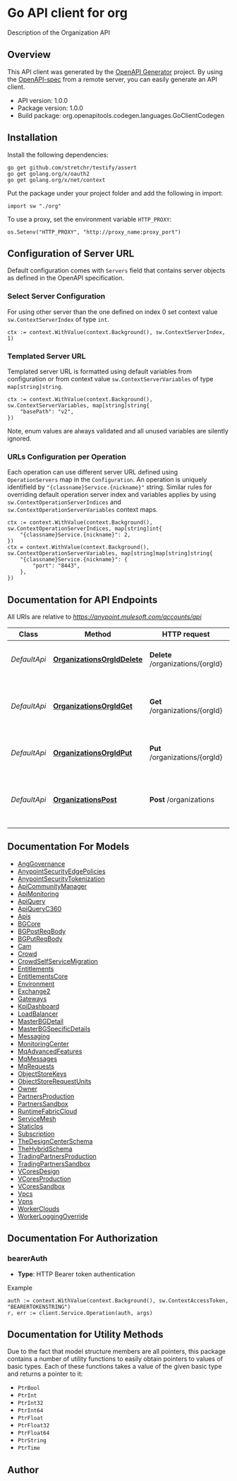 # Go API client for org

Description of the Organization API

## Overview
This API client was generated by the [OpenAPI Generator](https://openapi-generator.tech) project.  By using the [OpenAPI-spec](https://www.openapis.org/) from a remote server, you can easily generate an API client.

- API version: 1.0.0
- Package version: 1.0.0
- Build package: org.openapitools.codegen.languages.GoClientCodegen

## Installation

Install the following dependencies:

```shell
go get github.com/stretchr/testify/assert
go get golang.org/x/oauth2
go get golang.org/x/net/context
```

Put the package under your project folder and add the following in import:

```golang
import sw "./org"
```

To use a proxy, set the environment variable `HTTP_PROXY`:

```golang
os.Setenv("HTTP_PROXY", "http://proxy_name:proxy_port")
```

## Configuration of Server URL

Default configuration comes with `Servers` field that contains server objects as defined in the OpenAPI specification.

### Select Server Configuration

For using other server than the one defined on index 0 set context value `sw.ContextServerIndex` of type `int`.

```golang
ctx := context.WithValue(context.Background(), sw.ContextServerIndex, 1)
```

### Templated Server URL

Templated server URL is formatted using default variables from configuration or from context value `sw.ContextServerVariables` of type `map[string]string`.

```golang
ctx := context.WithValue(context.Background(), sw.ContextServerVariables, map[string]string{
	"basePath": "v2",
})
```

Note, enum values are always validated and all unused variables are silently ignored.

### URLs Configuration per Operation

Each operation can use different server URL defined using `OperationServers` map in the `Configuration`.
An operation is uniquely identifield by `"{classname}Service.{nickname}"` string.
Similar rules for overriding default operation server index and variables applies by using `sw.ContextOperationServerIndices` and `sw.ContextOperationServerVariables` context maps.

```
ctx := context.WithValue(context.Background(), sw.ContextOperationServerIndices, map[string]int{
	"{classname}Service.{nickname}": 2,
})
ctx = context.WithValue(context.Background(), sw.ContextOperationServerVariables, map[string]map[string]string{
	"{classname}Service.{nickname}": {
		"port": "8443",
	},
})
```

## Documentation for API Endpoints

All URIs are relative to *https://anypoint.mulesoft.com/accounts/api*

Class | Method | HTTP request | Description
------------ | ------------- | ------------- | -------------
*DefaultApi* | [**OrganizationsOrgIdDelete**](docs/DefaultApi.md#organizationsorgiddelete) | **Delete** /organizations/{orgId} | Delete a Business Group by its id.
*DefaultApi* | [**OrganizationsOrgIdGet**](docs/DefaultApi.md#organizationsorgidget) | **Get** /organizations/{orgId} | Returns the business Group instance with the given id.
*DefaultApi* | [**OrganizationsOrgIdPut**](docs/DefaultApi.md#organizationsorgidput) | **Put** /organizations/{orgId} | Put a Business Group by its id.
*DefaultApi* | [**OrganizationsPost**](docs/DefaultApi.md#organizationspost) | **Post** /organizations | Creates a new Business Group within an organization.


## Documentation For Models

 - [AngGovernance](docs/AngGovernance.md)
 - [AnypointSecurityEdgePolicies](docs/AnypointSecurityEdgePolicies.md)
 - [AnypointSecurityTokenization](docs/AnypointSecurityTokenization.md)
 - [ApiCommunityManager](docs/ApiCommunityManager.md)
 - [ApiMonitoring](docs/ApiMonitoring.md)
 - [ApiQuery](docs/ApiQuery.md)
 - [ApiQueryC360](docs/ApiQueryC360.md)
 - [Apis](docs/Apis.md)
 - [BGCore](docs/BGCore.md)
 - [BGPostReqBody](docs/BGPostReqBody.md)
 - [BGPutReqBody](docs/BGPutReqBody.md)
 - [Cam](docs/Cam.md)
 - [Crowd](docs/Crowd.md)
 - [CrowdSelfServiceMigration](docs/CrowdSelfServiceMigration.md)
 - [Entitlements](docs/Entitlements.md)
 - [EntitlementsCore](docs/EntitlementsCore.md)
 - [Environment](docs/Environment.md)
 - [Exchange2](docs/Exchange2.md)
 - [Gateways](docs/Gateways.md)
 - [KpiDashboard](docs/KpiDashboard.md)
 - [LoadBalancer](docs/LoadBalancer.md)
 - [MasterBGDetail](docs/MasterBGDetail.md)
 - [MasterBGSpecificDetails](docs/MasterBGSpecificDetails.md)
 - [Messaging](docs/Messaging.md)
 - [MonitoringCenter](docs/MonitoringCenter.md)
 - [MqAdvancedFeatures](docs/MqAdvancedFeatures.md)
 - [MqMessages](docs/MqMessages.md)
 - [MqRequests](docs/MqRequests.md)
 - [ObjectStoreKeys](docs/ObjectStoreKeys.md)
 - [ObjectStoreRequestUnits](docs/ObjectStoreRequestUnits.md)
 - [Owner](docs/Owner.md)
 - [PartnersProduction](docs/PartnersProduction.md)
 - [PartnersSandbox](docs/PartnersSandbox.md)
 - [RuntimeFabricCloud](docs/RuntimeFabricCloud.md)
 - [ServiceMesh](docs/ServiceMesh.md)
 - [StaticIps](docs/StaticIps.md)
 - [Subscription](docs/Subscription.md)
 - [TheDesignCenterSchema](docs/TheDesignCenterSchema.md)
 - [TheHybridSchema](docs/TheHybridSchema.md)
 - [TradingPartnersProduction](docs/TradingPartnersProduction.md)
 - [TradingPartnersSandbox](docs/TradingPartnersSandbox.md)
 - [VCoresDesign](docs/VCoresDesign.md)
 - [VCoresProduction](docs/VCoresProduction.md)
 - [VCoresSandbox](docs/VCoresSandbox.md)
 - [Vpcs](docs/Vpcs.md)
 - [Vpns](docs/Vpns.md)
 - [WorkerClouds](docs/WorkerClouds.md)
 - [WorkerLoggingOverride](docs/WorkerLoggingOverride.md)


## Documentation For Authorization



### bearerAuth

- **Type**: HTTP Bearer token authentication

Example

```golang
auth := context.WithValue(context.Background(), sw.ContextAccessToken, "BEARERTOKENSTRING")
r, err := client.Service.Operation(auth, args)
```


## Documentation for Utility Methods

Due to the fact that model structure members are all pointers, this package contains
a number of utility functions to easily obtain pointers to values of basic types.
Each of these functions takes a value of the given basic type and returns a pointer to it:

* `PtrBool`
* `PtrInt`
* `PtrInt32`
* `PtrInt64`
* `PtrFloat`
* `PtrFloat32`
* `PtrFloat64`
* `PtrString`
* `PtrTime`

## Author



